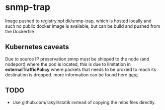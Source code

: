 # snmp-trap
Image pushed to registry.npf.dk/snmp-trap, which is hosted locally and such no public docker image is available, but can be build and pushed from the Dockerfile

## Kubernetes caveats
Due to source IP preservation smnp must be shipped to the node (and nodeport) where the pod is located, this is due to limitation in __externalTrafficPolicy__ where packets that needs to be proxied to reach its destination is dropped. more information can be found here [here](https://kubernetes.io/docs/tutorials/services/source-ip/#source-ip-for-services-with-type-nodeport).

## TODO
- Use github.com/rakyll/statik instead of copying the mibs files directly.

